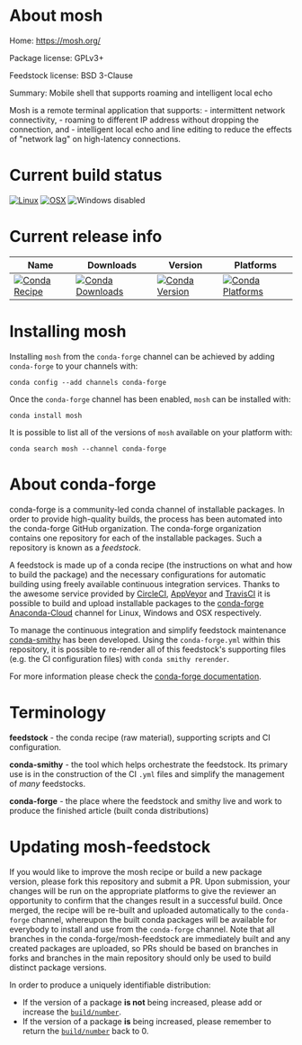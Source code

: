 About mosh
==========

Home: https://mosh.org/

Package license: GPLv3+

Feedstock license: BSD 3-Clause

Summary: Mobile shell that supports roaming and intelligent local echo

Mosh is a remote terminal application that supports:
    - intermittent network connectivity,
    - roaming to different IP address without dropping the connection, and
    - intelligent local echo and line editing to reduce the effects
      of "network lag" on high-latency connections.


Current build status
====================

[![Linux](https://img.shields.io/circleci/project/github/conda-forge/mosh-feedstock/master.svg?label=Linux)](https://circleci.com/gh/conda-forge/mosh-feedstock)
[![OSX](https://img.shields.io/travis/conda-forge/mosh-feedstock/master.svg?label=macOS)](https://travis-ci.org/conda-forge/mosh-feedstock)
![Windows disabled](https://img.shields.io/badge/Windows-disabled-lightgrey.svg)

Current release info
====================

| Name | Downloads | Version | Platforms |
| --- | --- | --- | --- |
| [![Conda Recipe](https://img.shields.io/badge/recipe-mosh-green.svg)](https://anaconda.org/conda-forge/mosh) | [![Conda Downloads](https://img.shields.io/conda/dn/conda-forge/mosh.svg)](https://anaconda.org/conda-forge/mosh) | [![Conda Version](https://img.shields.io/conda/vn/conda-forge/mosh.svg)](https://anaconda.org/conda-forge/mosh) | [![Conda Platforms](https://img.shields.io/conda/pn/conda-forge/mosh.svg)](https://anaconda.org/conda-forge/mosh) |

Installing mosh
===============

Installing `mosh` from the `conda-forge` channel can be achieved by adding `conda-forge` to your channels with:

```
conda config --add channels conda-forge
```

Once the `conda-forge` channel has been enabled, `mosh` can be installed with:

```
conda install mosh
```

It is possible to list all of the versions of `mosh` available on your platform with:

```
conda search mosh --channel conda-forge
```


About conda-forge
=================

conda-forge is a community-led conda channel of installable packages.
In order to provide high-quality builds, the process has been automated into the
conda-forge GitHub organization. The conda-forge organization contains one repository
for each of the installable packages. Such a repository is known as a *feedstock*.

A feedstock is made up of a conda recipe (the instructions on what and how to build
the package) and the necessary configurations for automatic building using freely
available continuous integration services. Thanks to the awesome service provided by
[CircleCI](https://circleci.com/), [AppVeyor](http://www.appveyor.com/)
and [TravisCI](https://travis-ci.org/) it is possible to build and upload installable
packages to the [conda-forge](https://anaconda.org/conda-forge)
[Anaconda-Cloud](http://docs.anaconda.org/) channel for Linux, Windows and OSX respectively.

To manage the continuous integration and simplify feedstock maintenance
[conda-smithy](http://github.com/conda-forge/conda-smithy) has been developed.
Using the ``conda-forge.yml`` within this repository, it is possible to re-render all of
this feedstock's supporting files (e.g. the CI configuration files) with ``conda smithy rerender``.

For more information please check the [conda-forge documentation](https://conda-forge.org/docs/).

Terminology
===========

**feedstock** - the conda recipe (raw material), supporting scripts and CI configuration.

**conda-smithy** - the tool which helps orchestrate the feedstock.
                   Its primary use is in the construction of the CI ``.yml`` files
                   and simplify the management of *many* feedstocks.

**conda-forge** - the place where the feedstock and smithy live and work to
                  produce the finished article (built conda distributions)


Updating mosh-feedstock
=======================

If you would like to improve the mosh recipe or build a new
package version, please fork this repository and submit a PR. Upon submission,
your changes will be run on the appropriate platforms to give the reviewer an
opportunity to confirm that the changes result in a successful build. Once
merged, the recipe will be re-built and uploaded automatically to the
`conda-forge` channel, whereupon the built conda packages will be available for
everybody to install and use from the `conda-forge` channel.
Note that all branches in the conda-forge/mosh-feedstock are
immediately built and any created packages are uploaded, so PRs should be based
on branches in forks and branches in the main repository should only be used to
build distinct package versions.

In order to produce a uniquely identifiable distribution:
 * If the version of a package **is not** being increased, please add or increase
   the [``build/number``](http://conda.pydata.org/docs/building/meta-yaml.html#build-number-and-string).
 * If the version of a package **is** being increased, please remember to return
   the [``build/number``](http://conda.pydata.org/docs/building/meta-yaml.html#build-number-and-string)
   back to 0.